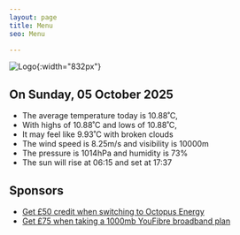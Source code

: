 ```yaml
---
layout: page
title: Menu
seo: Menu

---
```


![Logo](/images/logo.jpg){:width="832px"}

<!-- weather_marker starts -->
## On Sunday, 05 October 2025

- The average temperature today is 10.88˚C,
- With highs of 10.88˚C and lows of 10.88˚C,
- It may feel like 9.93˚C with broken clouds
- The wind speed is 8.25m/s and visibility is 10000m
- The pressure is 1014hPa and humidity is 73%
- The sun will rise at 06:15 and set at 17:37

<!-- weather_marker ends -->

## Sponsors

- [Get £50 credit when switching to Octopus Energy](https://bit.ly/3oD1nnS)
- [Get £75 when taking a 1000mb YouFibre broadband plan](https://aklam.io/91zWhU?)
